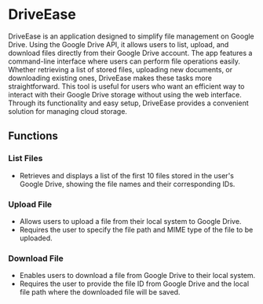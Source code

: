 # DriveEase

DriveEase is an application designed to simplify file management on Google Drive. Using the Google Drive API, it allows users to list, upload, and download files directly from their Google Drive account. The app features a command-line interface where users can perform file operations easily. Whether retrieving a list of stored files, uploading new documents, or downloading existing ones, DriveEase makes these tasks more straightforward. This tool is useful for users who want an efficient way to interact with their Google Drive storage without using the web interface. Through its functionality and easy setup, DriveEase provides a convenient solution for managing cloud storage.

## Functions

### List Files
- Retrieves and displays a list of the first 10 files stored in the user's Google Drive, showing the file names and their corresponding IDs.

### Upload File
- Allows users to upload a file from their local system to Google Drive.
- Requires the user to specify the file path and MIME type of the file to be uploaded.

### Download File
- Enables users to download a file from Google Drive to their local system.
- Requires the user to provide the file ID from Google Drive and the local file path where the downloaded file will be saved.
